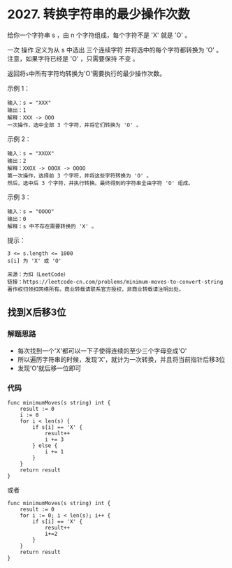 # 2027. 转换字符串的最少操作次数
给你一个字符串 s ，由 n 个字符组成，每个字符不是 'X' 就是 'O' 。

一次 操作 定义为从 s 中选出 三个连续字符 并将选中的每个字符都转换为 'O' 。注意，如果字符已经是 'O' ，只需要保持 不变 。

返回将``s``中所有字符均转换为'O'需要执行的最少操作次数。



示例 1：
```
输入：s = "XXX"
输出：1
解释：XXX -> OOO
一次操作，选中全部 3 个字符，并将它们转换为 'O' 。
```
示例 2：
```
输入：s = "XXOX"
输出：2
解释：XXOX -> OOOX -> OOOO
第一次操作，选择前 3 个字符，并将这些字符转换为 'O' 。
然后，选中后 3 个字符，并执行转换。最终得到的字符串全由字符 'O' 组成。
```
示例 3：
```
输入：s = "OOOO"
输出：0
解释：s 中不存在需要转换的 'X' 。
```

提示：
```
3 <= s.length <= 1000
s[i] 为 'X' 或 'O'
```

```
来源：力扣（LeetCode）
链接：https://leetcode-cn.com/problems/minimum-moves-to-convert-string
著作权归领扣网络所有。商业转载请联系官方授权，非商业转载请注明出处。
```
## 找到X后移3位
### 解题思路
+ 每次找到一个'X'都可以一下子使得连续的至少三个字母变成'O'
+ 所以遍历字符串的时候，发现'X'，就计为一次转换，并且将当前指针后移3位
+ 发现'O'就后移一位即可

### 代码
```golang
func minimumMoves(s string) int {
	result := 0
	i := 0
	for i < len(s) {
		if s[i] == 'X' {
			result++
			i += 3
		} else {
			i += 1
		}
	}
	return result
}
```
或者
```golang
func minimumMoves(s string) int {
	result := 0
	for i := 0; i < len(s); i++ {
		if s[i] == 'X' {
			result++
			i+=2
		}
	}
	return result
}
```